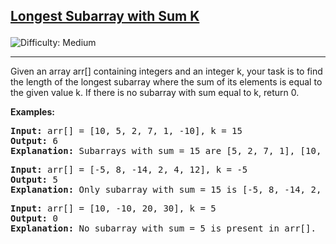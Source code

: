 <h2><a href="https://www.geeksforgeeks.org/problems/longest-sub-array-with-sum-k0809/1">Longest Subarray with Sum K

</a></h2>  <img src='https://img.shields.io/badge/Difficulty-Medium-orange' alt='Difficulty: Medium' /><hr>

<p>Given an array arr[] containing integers and an integer k, your task is to find the length of the longest subarray where the sum of its elements is equal to the given value k. If there is no subarray with sum equal to k, return 0.</p>


<b>Examples:</b>

<pre>
<b>Input:</b> arr[] = [10, 5, 2, 7, 1, -10], k = 15
<b>Output:</b> 6
<b>Explanation:</b> Subarrays with sum = 15 are [5, 2, 7, 1], [10, 5] and [10, 5, 2, 7, 1, -10]. The length of the longest subarray with a sum of 15 is 6.
</pre>

<pre>
<b>Input:</b> arr[] = [-5, 8, -14, 2, 4, 12], k = -5
<b>Output:</b> 5
<b>Explanation:</b> Only subarray with sum = 15 is [-5, 8, -14, 2, 4] of length 5.
</pre>

<pre>
<b>Input:</b> arr[] = [10, -10, 20, 30], k = 5
<b>Output:</b> 0
<b>Explanation:</b> No subarray with sum = 5 is present in arr[].
</pre>













